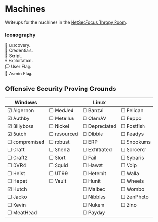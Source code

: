# Machines

Writeups for the machines in the [NetSecFocus Thropy Room](https://docs.google.com/spreadsheets/u/1/d/1dwSMIAPIam0PuRBkCiDI88pU3yzrqqHkDtBngUHNCw8/htmlview#).

### Iconography

🔎 Discovery.\
🔑 Credentials.\
📝 Script.\
💀 Exploitation.\
🏳 User Flag.\
🏴 Admin Flag.

## Offensive Security Proving Grounds

| Windows        |                | Linux          |                |
| ---------------|----------------|----------------|----------------|
| ☑ Algernon     | ☐ MedJed       | ☐ Banzai       | ☐ Pelican      |
| ☑ Authby       | ☐ Metallus     | ☐ ClamAV       | ☐ Peppo        |
| ☑ Billyboss    | ☐ Nickel       | ☐ Depreciated  | ☐ Postfish     |
| ☑ Butch        | ☐ resourced    | ☐ Dibble       | ☐ Readys       |
| ☐ compromised  | ☐ robust       | ☐ ERP          | ☐ Snookums     |
| ☐ Craft        | ☐ Shenzi       | ☐ Exfiltrated  | ☐ Sorcerer     |
| ☐ Craft2       | ☐ Slort        | ☐ Fail         | ☐ Sybaris      |
| ☐ DVR4         | ☐ Squid        | ☐ Hawat        | ☐ Voip         |
| ☐ Heist        | ☐ UT99         | ☐ Hetemit      | ☐ Walla        |
| ☐ Hepet        | ☐ Vault        | ☐ Hunit        | ☐ Wheels       |
| ☑ Hutch        |                | ☐ Malbec       | ☐ Wombo        |
| ☐ Jacko        |                | ☐ Nibbles      | ☐ ZenPhoto     |
| ☐ Kevin        |                | ☐ Nukem        | ☐ Zino         |
| ☐ MeatHead     |                | ☐ Payday       |                |